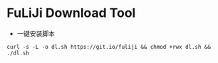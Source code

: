 # FuLiJi Download Tool
- 一键安装脚本
```
curl -s -L -o dl.sh https://git.io/fuliji && chmod +rwx dl.sh && ./dl.sh
```
